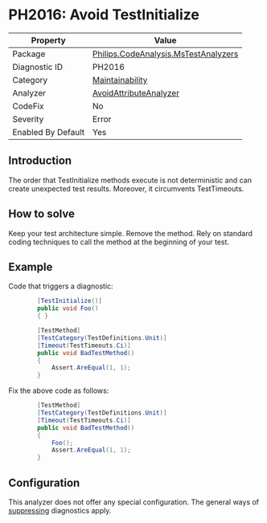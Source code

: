 # PH2016: Avoid TestInitialize

| Property | Value  |
|--|--|
| Package | [Philips.CodeAnalysis.MsTestAnalyzers](https://www.nuget.org/packages/Philips.CodeAnalysis.MsTestAnalyzers) |
| Diagnostic ID | PH2016 |
| Category  | [Maintainability](../Maintainability.md) |
| Analyzer | [AvoidAttributeAnalyzer](https://github.com/philips-software/roslyn-analyzers/blob/master/Philips.CodeAnalysis.MsTestAnalyzers/AvoidAttributeAnalyzer.cs)
| CodeFix  | No |
| Severity | Error |
| Enabled By Default | Yes |

## Introduction

The order that TestInitialize methods execute is not deterministic and can create unexpected test results. Moreover, it circumvents TestTimeouts.

## How to solve

Keep your test architecture simple. Remove the method. Rely on standard coding techniques to call the method at the beginning of your test.

## Example

Code that triggers a diagnostic:
``` cs
        [TestInitialize()]
        public void Foo()
        { }

        [TestMethod]
        [TestCategory(TestDefinitions.Unit)]
        [Timeout(TestTimeouts.Ci)]
        public void BadTestMethod()
        {
            Assert.AreEqual(1, 1);
        }
```

Fix the above code as follows:
``` cs
        [TestMethod]
        [TestCategory(TestDefinitions.Unit)]
        [Timeout(TestTimeouts.Ci)]
        public void BadTestMethod()
        {
            Foo();
            Assert.AreEqual(1, 1);
        }
```

## Configuration

This analyzer does not offer any special configuration. The general ways of [suppressing](https://learn.microsoft.com/en-us/dotnet/fundamentals/code-analysis/suppress-warnings) diagnostics apply.
